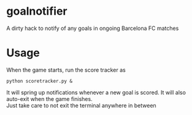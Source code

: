 goalnotifier
============

A dirty hack to notify of any goals in ongoing Barcelona FC matches

Usage
=====

When the game starts, run the score tracker as  

```
python scoretracker.py &
```
It will spring up notifications whenever a new goal is scored. It will also auto-exit when the game finishes.  
Just take care to not exit the terminal anywhere in between
